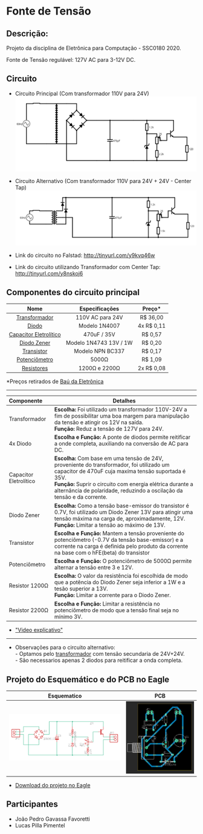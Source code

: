 # Fonte de Tensão


## Descrição: 

Projeto da disciplina de Eletrônica para Computação - SSC0180 2020.

Fonte de Tensão regulável: 127V AC para 3-12V DC. 



## Circuito

- Circuito Principal (Com transformador 110V para 24V)
![](Imagens/diagrama.png)

- Circuito Alternativo (Com transformador 110V para 24V + 24V - Center Tap)
![](Imagens/diagrama2.png)

- Link do circuito no Falstad: http://tinyurl.com/y9kvq46w
- Link do circuito utilizando Transformador com Center Tap: http://tinyurl.com/y8nskoj6



## Componentes do circuito principal

| Nome | Especificações | Preço\* |
|:---:|:---:|:---:|
| [Transformador](https://www.baudaeletronica.com.br/transformador-trafo-1a-24v.html) | 110V AC para 24V | R$ 36,00 |
| [Diodo](https://www.baudaeletronica.com.br/diodo-1n4007.html) | Modelo 1N4007 | 4x R$ 0,11 |
| [Capacitor Eletrolítico](https://www.baudaeletronica.com.br/capacitor-eletrolitico-470uf-35v.html) | 470uF / 35V | R$ 0,57 |
| [Diodo Zener](https://www.baudaeletronica.com.br/diodo-zener-1n4743-13v-1w.html) | Modelo 1N4743 13V / 1W | R$ 0,20 |
| [Transistor](https://www.baudaeletronica.com.br/transistor-npn-bc337.html) | Modelo NPN BC337 | R$ 0,17 |
| [Potenciômetro](https://www.baudaeletronica.com.br/potenciometro-linear-de-5k-5000.html) | 5000Ω | R$ 1,09 |
| [Resistores](https://www.baudaeletronica.com.br/resistor-1k2-5-1-4w.html) | 1200Ω e 2200Ω | 2x R$ 0,08 |

  \*Preços retirados de [Baú da Eletrônica](https://www.baudaeletronica.com.br/?gclid=EAIaIQobChMIxuPE1v6D6gIVl4aRCh1Mmwj7EAAYASAAEgI8n_D_BwE)
  

________________________________________________________________________________________________________________________________________


| Componente | Detalhes | 
|:---|---|
| Transformador | **Escolha:** Foi utilizado um transformador 110V-24V a fim de possibilitar uma boa margem para manipulação da tensão e atingir os 12V na saída. </br> **Função:** Reduz a tensão de 127V para 24V. |
| 4x Diodo | **Escolha e Função:** A ponte de diodos permite reitificar a onde completa, auxiliando na conversão de AC para DC. |
| Capacitor Eletrolítico | **Escolha:** Com base em uma tensão de 24V, proveniente do transformador, foi utilizado um capacitor de 470uF cuja maxíma tensão suportada é 35V. </br> **Função:** Suprir o circuito com energia elétrica durante a alternância de polaridade, reduzindo a oscilação da tensão e da corrente. |
| Diodo Zener | **Escolha:** Como a tensão base-emissor do transistor é 0.7V, foi utilizado um Diodo Zener 13V para atingir uma tensão máxima na carga de, aproximadamente, 12V. </br> **Função:** Limitar a tensão ao máximo de 13V. |
| Transistor | **Escolha e Função:** Mantem a tensão proveniente do potenciômetro (-0.7V da tensão base-emissor) e a corrente na carga é definida pelo produto da corrente na base com o hFE(beta) do transistor |
| Potenciômetro | **Escolha e Função:** O potenciômetro de 5000Ω permite alternar a tensão entre 3 e 12V. |
| Resistor 1200Ω | **Escolha:** O valor da resistência foi escolhida de modo que a potência do Diodo Zener seja inferior a 1W e a tesão superior a 13V. </br> **Função:** Limitar a corrente para o Diodo Zener. |
| Resistor 2200Ω | **Escolha e Função:** Limitar a resistência no potenciômetro de modo que a tensão final seja no mínimo 3V. |
- ["Video explicativo"](https://drive.google.com/file/d/1MUFWJ5MjBETV0r0gCYgdCWF7eo0-wIJL/view?usp=sharing)

________________________________________________________________________________________________________________________________________

- Observações para o circuito alternativo: 
  </br>\- Optamos pelo [transformador](https://www.usinainfo.com.br/trafos-transformadores/transformador-trafo-24v-24v-800ma-bivolt-uso-geral-3908.html) com tensão secundaria de 24V+24V.
  </br>\- São necessarios apenas 2 diodos para reitificar a onda completa.


## Projeto do Esquemático e do PCB no Eagle

| Esquematico | PCB |
|---|---|
|![](Imagens/Esquematico_eagle.png)|![](Imagens/pcb_eagle.png)|

- [Download do projeto no Eagle](https://github.com/Lucas-Pimentel/Fonte-de-Tensao/raw/master/Eagle_files.zip)

## Participantes

- João Pedro Gavassa Favoretti 
- Lucas Pilla Pimentel 

